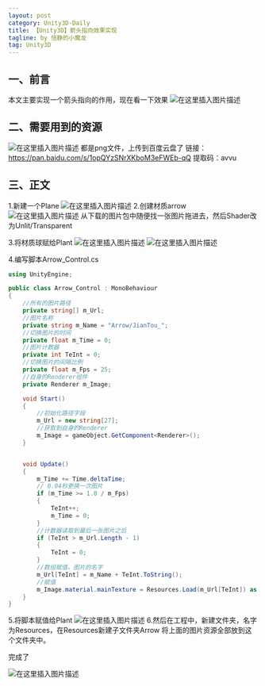```yaml
---
layout: post
category: Unity3D-Daily
title: 【Unity3D】箭头指向效果实现
tagline: by 恬静的小魔龙
tag: Unity3D
---
```


## 一、前言
本文主要实现一个箭头指向的作用，现在看一下效果
![在这里插入图片描述](https://img-blog.csdnimg.cn/20190227112309192.gif)

## 二、需要用到的资源
![在这里插入图片描述](https://img-blog.csdnimg.cn/20190227112432309.png)
都是png文件，上传到百度云盘了 
链接：https://pan.baidu.com/s/1opQYzSNrXKboM3eFWEb-qQ 
提取码：avvu 

## 三、正文
1.新建一个Plane
![在这里插入图片描述](https://img-blog.csdnimg.cn/20190227112628134.png?x-oss-process=image/watermark,type_ZmFuZ3poZW5naGVpdGk,shadow_10,text_aHR0cHM6Ly9ibG9nLmNzZG4ubmV0L3E3NjQ0MjQ1Njc=,size_16,color_FFFFFF,t_70)
2.创建材质arrow
![在这里插入图片描述](https://img-blog.csdnimg.cn/20190227112644407.png)
从下载的图片包中随便找一张图片拖进去，然后Shader改为Unlit/Transparent

3.将材质球赋给Plant
![在这里插入图片描述](https://img-blog.csdnimg.cn/20190227112811834.png?x-oss-process=image/watermark,type_ZmFuZ3poZW5naGVpdGk,shadow_10,text_aHR0cHM6Ly9ibG9nLmNzZG4ubmV0L3E3NjQ0MjQ1Njc=,size_16,color_FFFFFF,t_70)
![在这里插入图片描述](https://img-blog.csdnimg.cn/20190227112804641.png?x-oss-process=image/watermark,type_ZmFuZ3poZW5naGVpdGk,shadow_10,text_aHR0cHM6Ly9ibG9nLmNzZG4ubmV0L3E3NjQ0MjQ1Njc=,size_16,color_FFFFFF,t_70)

4.编写脚本Arrow_Control.cs

```csharp
using UnityEngine;

public class Arrow_Control : MonoBehaviour
{
    //所有的图片路径
    private string[] m_Url;
    //图片名称
    private string m_Name = "Arrow/JianTou_";
    //切换图片的时间
    private float m_Time = 0;
    //图片计数器
    private int TeInt = 0;
    //切换图片的间隔比例
    private float m_Fps = 25;
    //自身的Renderer组件
    private Renderer m_Image;

    void Start()
    {
        //初始化路径字段
        m_Url = new string[27];
        //获取到自身的Renderer
        m_Image = gameObject.GetComponent<Renderer>();
    }


    void Update()
    {
        m_Time += Time.deltaTime;
        // 0.04秒更换一次图片
        if (m_Time >= 1.0 / m_Fps)
        {
            TeInt++;
            m_Time = 0;
        }
        //计数器读取到最后一张图片之后
        if (TeInt > m_Url.Length - 1)
        {   
            TeInt = 0;
        }
        //数组赋值，图片的名字
        m_Url[TeInt] = m_Name + TeInt.ToString();
        //赋值
        m_Image.material.mainTexture = Resources.Load(m_Url[TeInt]) as Texture2D;
    }
}


```

5.将脚本赋值给Plant
![在这里插入图片描述](https://img-blog.csdnimg.cn/20190227112928323.png)
6.然后在工程中，新建文件夹，名字为Resources，在Resources新建子文件夹Arrow
将上面的图片资源全部放到这个文件夹中。

完成了 

![在这里插入图片描述](https://img-blog.csdnimg.cn/20190227112309192.gif)
